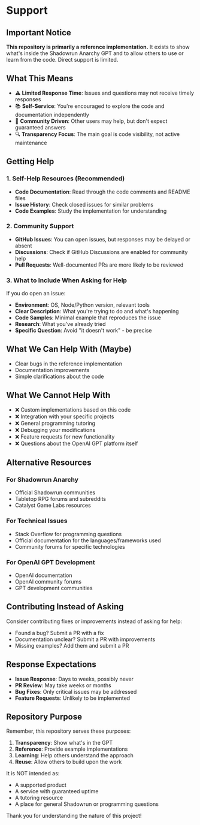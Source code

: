 # Support

## Important Notice

**This repository is primarily a reference implementation.** It exists to show what's inside the Shadowrun Anarchy GPT and to allow others to use or learn from the code. Direct support is limited.

## What This Means

- ⚠️ **Limited Response Time**: Issues and questions may not receive timely responses
- 📚 **Self-Service**: You're encouraged to explore the code and documentation independently
- 🤝 **Community Driven**: Other users may help, but don't expect guaranteed answers
- 🔍 **Transparency Focus**: The main goal is code visibility, not active maintenance

## Getting Help

### 1. Self-Help Resources (Recommended)

- **Code Documentation**: Read through the code comments and README files
- **Issue History**: Check closed issues for similar problems
- **Code Examples**: Study the implementation for understanding

### 2. Community Support

- **GitHub Issues**: You can open issues, but responses may be delayed or absent
- **Discussions**: Check if GitHub Discussions are enabled for community help
- **Pull Requests**: Well-documented PRs are more likely to be reviewed

### 3. What to Include When Asking for Help

If you do open an issue:

- **Environment**: OS, Node/Python version, relevant tools
- **Clear Description**: What you're trying to do and what's happening
- **Code Samples**: Minimal example that reproduces the issue
- **Research**: What you've already tried
- **Specific Question**: Avoid "it doesn't work" - be precise

## What We Can Help With (Maybe)

- Clear bugs in the reference implementation
- Documentation improvements
- Simple clarifications about the code

## What We Cannot Help With

- ❌ Custom implementations based on this code
- ❌ Integration with your specific projects
- ❌ General programming tutoring
- ❌ Debugging your modifications
- ❌ Feature requests for new functionality
- ❌ Questions about the OpenAI GPT platform itself

## Alternative Resources

### For Shadowrun Anarchy

- Official Shadowrun communities
- Tabletop RPG forums and subreddits
- Catalyst Game Labs resources

### For Technical Issues

- Stack Overflow for programming questions
- Official documentation for the languages/frameworks used
- Community forums for specific technologies

### For OpenAI GPT Development

- OpenAI documentation
- OpenAI community forums
- GPT development communities

## Contributing Instead of Asking

Consider contributing fixes or improvements instead of asking for help:

- Found a bug? Submit a PR with a fix
- Documentation unclear? Submit a PR with improvements
- Missing examples? Add them and submit a PR

## Response Expectations

- **Issue Response**: Days to weeks, possibly never
- **PR Review**: May take weeks or months
- **Bug Fixes**: Only critical issues may be addressed
- **Feature Requests**: Unlikely to be implemented

## Repository Purpose

Remember, this repository serves these purposes:

1. **Transparency**: Show what's in the GPT
2. **Reference**: Provide example implementations
3. **Learning**: Help others understand the approach
4. **Reuse**: Allow others to build upon the work

It is NOT intended as:

- A supported product
- A service with guaranteed uptime
- A tutoring resource
- A place for general Shadowrun or programming questions

Thank you for understanding the nature of this project!
